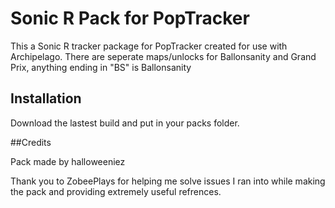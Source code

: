 # Sonic R Pack for PopTracker

This a Sonic R tracker package for PopTracker created for use with Archipelago.
There are seperate maps/unlocks for Ballonsanity and Grand Prix, anything ending in "BS" is Ballonsanity


## Installation

Download the lastest build and put in your packs folder.

##Credits

Pack made by halloweeniez

Thank you to ZobeePlays for helping me solve issues I ran into while making the pack and providing extremely useful refrences.
